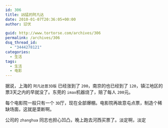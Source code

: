 ```yaml
---
id: 306
title: 凶猛的阿凡达
date: 2010-01-07T20:36:05+00:00
author: 愆伏

guid: http://www.tortorse.com/archives/306
permalink: /archives/306
dsq_thread_id:
  - "3444278121"
categories:
  - 生活
tags:
  - 生活
  - 电影
---
```

据说，上海的 `阿凡达普3D版` 已经涨到了 `200`，南京的也已经到了 `120`，镇江地区的票3天之内的早就没了。东莞的 `imax`机器烧了，赔了每人 `200`元。

每个电影院一般只有一个 `3D`厅，现在全部爆棚。电影院再故意屯点票，制造个稀缺场面，这就是垄断啊。

公司的 `zhanghua` 同志也担心凹凸，晚上跑去河西买票了。淡定啊，淡定